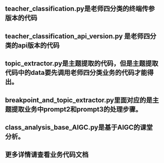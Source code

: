 ## teacher_classification.py是老师四分类的终端传参版本的代码

## teacher_classification_api_version.py 是老师四分类的api版本的代码

## topic_extractor.py是主题提取的代码，但是主题提取代码中的data要先调用老师四分类业务的代码才能得出。 

## breakpoint_and_topic_extractor.py里面对应的是主题提取业务中prompt2和prompt3的处理步骤。 

## class_analysis_base_AIGC.py是基于AIGC的课堂分析。
## 更多详情请查看业务代码文档
